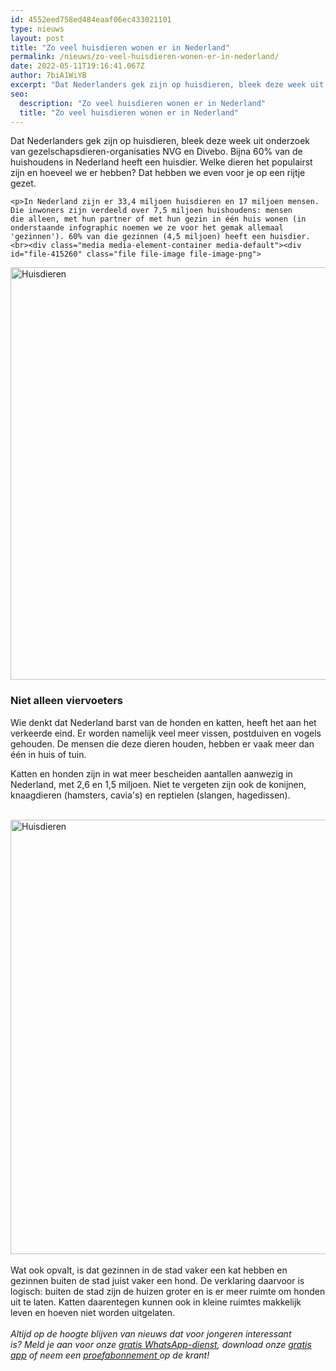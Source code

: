 ```yaml
---
id: 4552eed758ed484eaaf06ec433021101
type: nieuws
layout: post
title: "Zo veel huisdieren wonen er in Nederland"
permalink: /nieuws/zo-veel-huisdieren-wonen-er-in-nederland/
date: 2022-05-11T19:16:41.067Z
author: 7biA1WiYB
excerpt: "Dat Nederlanders gek zijn op huisdieren, bleek deze week uit onderzoek van gezelschapsdieren-organisaties NVG en Divebo. Bijna 60% van de huishoudens in Nederland heeft een huisdier. Welke dieren het populairst zijn en hoeveel we er hebben? Dat hebben we even voor je op een rijtje gezet.  "
seo:
  description: "Zo veel huisdieren wonen er in Nederland"
  title: "Zo veel huisdieren wonen er in Nederland"
---
```

Dat Nederlanders gek zijn op huisdieren, bleek deze week uit onderzoek van gezelschapsdieren-organisaties NVG en Divebo. Bijna 60% van de huishoudens in Nederland heeft een huisdier. Welke dieren het populairst zijn en hoeveel we er hebben? Dat hebben we even voor je op een rijtje gezet.  

    <p>In Nederland zijn er 33,4 miljoen huisdieren en 17 miljoen mensen. Die inwoners zijn verdeeld over 7,5 miljoen huishoudens: mensen die alleen, met hun partner of met hun gezin in één huis wonen (in onderstaande infographic noemen we ze voor het gemak allemaal 'gezinnen'). 60% van die gezinnen (4,5 miljoen) heeft een huisdier.<br><div class="media media-element-container media-default"><div id="file-415260" class="file file-image file-image-png">

        
  
  <div class="content">
    <img alt="Huisdieren" title="Bron: Flaticon, Roundicons en Roos Beudeker" height="660" width="815" class="media-element file-default" src="https://7dagen.netlify.app/sites/default/files/H1.png">  </div>

  
</div>
</div>
<h3>Niet alleen viervoeters</h3>
<p>Wie denkt dat Nederland barst van de honden en katten, heeft het aan het verkeerde eind. Er worden namelijk veel meer vissen, postduiven en vogels gehouden. De mensen die deze dieren houden, hebben er vaak meer dan één in huis of tuin.</p>
<p>Katten en honden zijn in wat meer bescheiden aantallen aanwezig in Nederland, met 2,6 en 1,5 miljoen. Niet te vergeten zijn ook de konijnen, knaagdieren (hamsters, cavia's) en reptielen (slangen, hagedissen).<br><br><div class="media media-element-container media-default"><div id="file-415265" class="file file-image file-image-png">

        
  
  <div class="content">
    <img alt="Huisdieren" title="Bron: Flaticon, Freepik en Roos Beudeker" height="695" width="650" class="media-element file-default" src="https://7dagen.netlify.app/sites/default/files/Huisdieren3.png">  </div>

  
</div>
</div><br>Wat ook opvalt, is dat gezinnen in de stad vaker een kat hebben en gezinnen buiten de stad juist vaker een hond. De verklaring daarvoor is logisch: buiten de stad zijn de huizen groter en is er meer ruimte om honden uit te laten. Katten daarentegen kunnen ook in kleine ruimtes makkelijk leven en hoeven niet worden uitgelaten.<br><br><em>Altijd op de hoogte blijven van nieuws dat voor jongeren interessant is? Meld je aan voor onze <a href="https://7dagen.netlify.app/whatsapp">gratis WhatsApp-dienst</a>, download onze <a href="https://7dagen.netlify.app/app">gratis app</a> of neem een <a href="https://abonneren.sevendays.nl/abonneren/abonnementen/ae/artikel">proefabonnement </a>op de krant!</em>  
